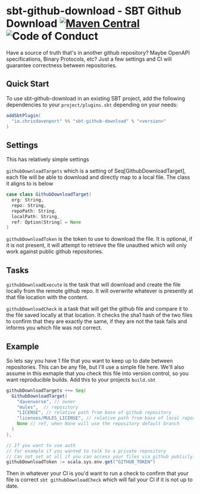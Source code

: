 # sbt-github-download - SBT Github Download [![Maven Central](https://maven-badges.herokuapp.com/maven-central/io.chrisdavenport/sbt-github-download_2.12/badge.svg)](https://maven-badges.herokuapp.com/maven-central/io.chrisdavenport/sbt-github-download_2.12) ![Code of Conduct](https://img.shields.io/badge/Code%20of%20Conduct-Scala-blue.svg)

Have a source of truth that's in another github repository? Maybe OpenAPI specifications, Binary Protocols, etc? Just a few settings and CI will guarantee correctness between repositories.

## Quick Start

To use sbt-github-download in an existing SBT project, add the following dependencies to your
`project/plugins.sbt` depending on your needs:

```scala
addSbtPlugin(
  "io.chrisdavenport" %% "sbt-github-download" % "<version>"
)
```


## Settings 

This has relatively simple settings

`githubDownloadTargets` which is a setting of Seq[GithubDownloadTarget], each file will be able to download
and directly map to a local file. The class it aligns to is below

```scala
case class GithubDownloadTarget(
  org: String,
  repo: String,
  repoPath: String,
  localPath: String,
  ref: Option[String] = None
)
```

`githubDownloadToken` is the token to use to download the file. It is optional, if it is not present, it
will attempt to retrieve the file unauthed which will only work against public github repositories.

## Tasks

`githubDownloadExecute` is the task that will download and create the file locally from the remote
github repo. It will overwrite whatever is presently at that file location with the content.

`githubDownloadCheck` is a task that will get the github file and compare it to the file saved locally
at that location. It checks the sha1 hash of the two files to confirm that they are exactly the same, if they are not the task fails and informs you which file was not correct.

## Example

So lets say you have 1 file that you want to keep up to date between repositories. This can be any file, but I'll use a simple file here. We'll also assume in this exmaple that you check this file into version control, so you want reproducible builds. Add this to your projects `build.sbt`

```sbt
githubDownloadTargets ++= Seq(
  GithubDownloadTarget(
    "davenverse", // owner
    "mules",  // repository
    "LICENSE", // relative path from base of github repository
    "licenses/MULES_LICENSE", // relative path from base of local repository
    None // ref, when None will use the repository default branch
  )
),

// If you want to use auth
// for example if you wanted to talk to a private repository
// Can not set at all if you can access your files via github publicly.
githubDownloadToken := scala.sys.env.get("GITHUB_TOKEN")
```

Then in whatever your CI is you'd want to run a check to confirm that your file is correct `sbt githubDownloadCheck` which will fail your CI if it is not up to date.